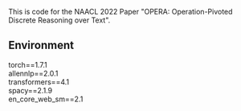 This is code for the NAACL 2022 Paper "OPERA: Operation-Pivoted Discrete Reasoning over Text".

## Environment
torch==1.7.1<br>
allennlp==2.0.1<br>
transformers==4.1<br>
spacy==2.1.9<br>
en_core_web_sm==2.1<br>
